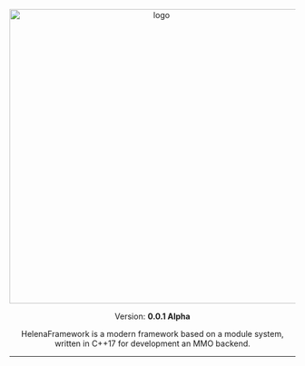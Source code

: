 <p align="center"><img src="https://user-images.githubusercontent.com/57288440/89474692-0147cf80-d78f-11ea-9fe4-9c07571503c4.png" alt="logo" width="520"/></p>
<p align="middle">Version: <strong>0.0.1 Alpha</strong></p>
<center>HelenaFramework is a modern framework based on a module system, written in C++17 for development an MMO backend.

--- 